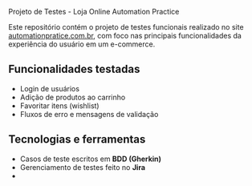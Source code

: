 Projeto de Testes - Loja Online Automation Practice

Este repositório contém o projeto de testes funcionais realizado no site [automationpratice.com.br](https://automationpratice.com.br), com foco nas principais funcionalidades da experiência do usuário em um e-commerce.

## Funcionalidades testadas
- Login de usuários
- Adição de produtos ao carrinho
- Favoritar itens (wishlist)
- Fluxos de erro e mensagens de validação

## Tecnologias e ferramentas
- Casos de teste escritos em **BDD (Gherkin)**
- Gerenciamento de testes feito no **Jira**
- 
